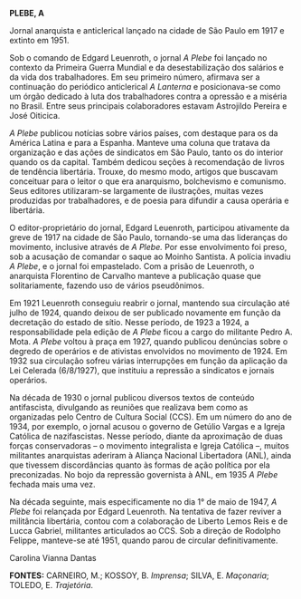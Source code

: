 **PLEBE, A**

Jornal anarquista e anticlerical lançado na cidade de São Paulo em 1917
e extinto em 1951.

Sob o comando de Edgard Leuenroth, o jornal *A Plebe* foi lançado no
contexto da Primeira Guerra Mundial e da desestabilização dos salários e
da vida dos trabalhadores. Em seu primeiro número, afirmava ser a
continuação do periódico anticlerical *A Lanterna* e posicionava-se como
um órgão dedicado à luta dos trabalhadores contra a opressão e a miséria
no Brasil. Entre seus principais colaboradores estavam Astrojildo
Pereira e José Oiticica.

*A Plebe* publicou notícias sobre vários países, com destaque para os da
América Latina e para a Espanha. Manteve uma coluna que tratava da
organização e das ações de sindicatos em São Paulo, tanto os do interior
quando os da capital. Também dedicou seções à recomendação de livros de
tendência libertária. Trouxe, do mesmo modo, artigos que buscavam
conceituar para o leitor o que era anarquismo, bolchevismo e comunismo.
Seus editores utilizaram-se largamente de ilustrações, muitas vezes
produzidas por trabalhadores, e de poesia para difundir a causa operária
e libertária.

O editor-proprietário do jornal, Edgard Leuenroth, participou ativamente
da greve de 1917 na cidade de São Paulo, tornando-se uma das lideranças
do movimento, inclusive através de *A Plebe.* Por esse envolvimento foi
preso, sob a acusação de comandar o saque ao Moinho Santista. A polícia
invadiu *A Plebe*, e o jornal foi empastelado. Com a prisão de
Leuenroth, o anarquista Florentino de Carvalho manteve a publicação
quase que solitariamente, fazendo uso de vários pseudônimos.

Em 1921 Leuenroth conseguiu reabrir o jornal, mantendo sua circulação
até julho de 1924, quando deixou de ser publicado novamente em função da
decretação do estado de sítio. Nesse período, de 1923 a 1924, a
responsabilidade pela edição de *A Plebe* ficou a cargo do militante
Pedro A. Mota. *A Plebe* voltou à praça em 1927, quando publicou
denúncias sobre o degredo de operários e de ativistas envolvidos no
movimento de 1924. Em 1932 sua circulação sofreu várias interrupções em
função da aplicação da Lei Celerada (6/8/1927), que instituiu a
repressão a sindicatos e jornais operários.

Na década de 1930 o jornal publicou diversos textos de conteúdo
antifascista, divulgando as reuniões que realizava bem como as
organizadas pelo Centro de Cultura Social (CCS). Em um número do ano de
1934, por exemplo, o jornal acusou o governo de Getúlio Vargas e a
Igreja Católica de nazifascistas. Nesse período, diante da aproximação
de duas forças conservadoras – o movimento integralista e Igreja
Católica –, muitos militantes anarquistas aderiram à Aliança Nacional
Libertadora (ANL), ainda que tivessem discordâncias quanto às formas de
ação política por ela preconizadas. No bojo da repressão governista à
ANL, em 1935 *A Plebe* fechada mais uma vez.

Na década seguinte, mais especificamente no dia 1° de maio de 1947, *A
Plebe* foi relançada por Edgard Leuenroth. Na tentativa de fazer reviver
a militância libertária, contou com a colaboração de Liberto Lemos Reis
e de Lucca Gabriel, militantes articulados ao CCS. Sob a direção de
Rodolpho Felippe, manteve-se até 1951, quando parou de circular
definitivamente.

Carolina Vianna Dantas

**FONTES:** CARNEIRO, M.; KOSSOY, B. *Imprensa*; SILVA, E. *Maçonaria*;
TOLEDO, E. *Trajetória*.
